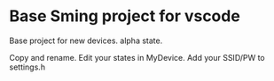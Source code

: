 # Base Sming project for vscode

Base project for new devices. alpha state.

Copy and rename. Edit your states in MyDevice. Add your SSID/PW to settings.h
